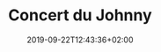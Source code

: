 ---
title: "Concert du Johnny"
date: 2019-09-22T12:43:36+02:00
type: "events"
description: "Le comeback du retour de la légende presque vivante."
address: "Stade Matmut"
postalCode: "33300"
city: "Bordeaux"
label: ""
photos: ["/img/event4/event4_1.jpeg", "/img/event4/event4_2.jpg", "/img/event4/event4_3.jpg", "/img/event4/event4_4.jpg", "/img/event4/event4_5.jpg"]
draft: true
important: false
association: "asso5"
when: "2019-10-09"
---